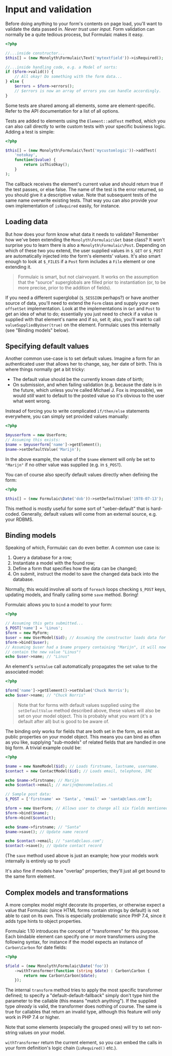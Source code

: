 # Input and validation

Before doing anything to your form's contents on page load, you'll want to
validate the data passed in. _Never trust user input._ Form validation can
normally be a quite tedious process, but Formulaic makes it easy.

```php
<?php

//...inside constructor...
$this[] = (new Monolyth\Formulaic\Text('mytextfield'))->isRequired();

//...inside handling code, e.g. a Model of sorts:
if ($form->valid()) {
    // All okay! Do something with the form data...
} else {
    $errors = $form->errors();
    // $errors is now an array of errors you can handle accordingly.
}
```

Some tests are shared among all elements, some are element-specific. Refer to
the API documentation for a list of all options.

Tests are added to elements using the `Element::addTest` method, which you can
also call directly to write custom tests with your specific business logic.
Adding a test is simple:

```php
<?php

$this[] = (new Monolyth\Formulaic\Text('mycustomlogic'))->addTest(
    'notokay',
    function($value) {
        return isThisOkay();
    }
);
```

The callback receives the element's current value and should return true if the
test passes, or else false. The name of the test is the error returned, so you
should give it a descriptive value. Note that subsequent tests of the same name
overwrite existing tests. That way you can also provide your own implementation
of `isRequired` easily, for instance.

## Loading data
But how does your form know what data it needs to validate? Remember how we've
been extending the `Monolyth\Formulaic\Get` base class? It won't surprise you to
learn there is also a `Monolyth\Formulaic\Post`. Depending on which of these two
you extend, the user supplied values in `$_GET` or `$_POST` are automatically
injected into the form's elements' values. It's also smart enough to look at
`$_FILES` if a `Post` form includes a `File` element or one extending it.

> Formulaic is smart, but not clairvoyant. It works on the assumption that the
> "source" superglobals are filled prior to instantiation (or, to be more
> precise, prior to the addition of fields).

If you need a different superglobal (`$_SESSION` perhaps?) or have another
source of data, you'll need to extend the `Form` class and supply your own
`offsetSet` implementation. Look at the implementations in `Get` and `Post` to
get an idea of what to do; essentially you just need to check if a value is
supplied with that element's name and if so, set it; also, you'll want to call
`valueSuppliedByUser(true)` on the element. Formulaic uses this internally (see
"Binding models" below).

## Specifying default values
Another common use-case is to set default values. Imagine a form for an
authenticated user that allows her to change, say, her date of birth. This is
where things normally get a bit tricky:

- The default value should be the currently known date of birth;
- On submission, and when failing validation (e.g. because the date is in the
  future, which unless you're called Michael J. Fox is impossible), we would
  _still_ want to default to the posted value so it's obvious to the user what
  went wrong.

Instead of forcing you to write complicated `if/then/else` statements
everywhere, you can simply set provided values manually:

```php
<?php

$myuserform = new UserForm;
// Assuming this exists:
$name = $myuserform['name']->getElement();
$name->setDefaultValue('Marijn');
```

In the above example, the value of the `$name` element will only be set to
`"Marijn"` if no other value was supplied (e.g. in `$_POST`).

You can of course also specify default values directly when defining the form:

```php
<?php

$this[] = (new Formulaic\Date('dob'))->setDefaultValue('1978-07-13');
```

This method is mostly useful for some sort of "ueber-default" that is
hard-coded. Generally, default values will come from an external source, e.g.
your RDBMS.

## Binding models
Speaking of which, Formulaic can do even better. A common use case is:

1. Query a database for a row;
2. Instantiate a model with the found row;
3. Define a form that specifies how the data can be changed;
4. On submit, instruct the model to save the changed data back into the
   database.

Normally, this would involve all sorts of `foreach` loops checking `$_POST`
keys, updating models, and finally calling some `save` method. Boring!

Formulaic allows you to `bind` a model to your form:

```php
<?php

// Assuming this gets submitted...
$_POST['name'] = 'Linus';
$form = new MyForm;
$user = new UserModel($id); // Assuming the constructor loads data for $id
$form->bind($user);
// Assuming $user had a $name propery containing "Marijn", it will now
// contain the new value "Linus"!
echo $user->name; // "Linus"
```

An element's `setValue` call automatically propagates the set value to the
associated model:

```php
<?php

$form['name']->getElement()->setValue('Chuck Norris');
echo $user->name; // "Chuck Norris"
```

> Note that for forms with default values supplied using the `setDefaultValue`
> method described above, these values will also be set on your model object.
> This is probably what you want (it's a default after all) but is good to be
> aware of.

The binding only works for fields that are both set in the form, as exist as
public properties on your model object. This means you can bind as often as
you like, supplying "sub-models" of related fields that are handled in one big
form. A trivial example could be:

```php
<?php

$name = new NameModel($id); // Loads firstname, lastname, username.
$contact = new ContactModel($id); // Loads email, telephone, IRC

echo $name->firstname; // Marijn
echo $contact->email; // marijn@monomelodies.nl

// Sample post data:
$_POST = ['firstname' => 'Santa', 'email' => 'santa@claus.com'];

$form = new UserForm; // Allows user to change all six fields mentioned above
$form->bind($name);
$form->bind($contact);

echo $name->firstname; // "Santa"
$name->save(); // Update name record

echo $contact->email; // "santa@claus.com";
$contact->save(); // Update contact record
```

(The `save` method used above is just an example; how your models work
internally is entirely up to you!)

It's also fine if models have "overlap" properties; they'll just all get bound
to the same form element.

## Complex models and transformations
A more complex model might decorate its properties, or otherwise expect a value
that Formulaic (since HTML forms contain strings by default) is not able to cast
on its own. This is especially problematic since PHP 7.4, since it adds type
hints to object properties.

Formulaic 1.10 introduces the concept of "transformers" for this purpose. Each
bindable element can specify one or more transformers using the following
syntax, for instance if the model expects an instance of `Carbon\Carbon` for
date fields:

```php
<?php

$field = (new Monolyth\Formulaic\Date('foo'))
    ->withTransformer(function (string $date) : Carbon\Carbon {
        return new Carbon\Carbon($date);
    });
```

The internal `transform` method tries to apply the most specific transformer
defined; to specify a "default-default-fallback" simply don't type hint the
parameter to the callable (this means "match anything"). If the supplied type
_already_ is valid, the transformer does nothing of course. The same is true for
callables that return an invalid type, although this feature will only work in
PHP 7.4 or higher.

Note that some elements (especially the grouped ones) will try to set non-string
values on your model.

`withTransformer` return the current element, so you can embed the calls in your
form definition's logic chain (`isRequired()` etc.).

